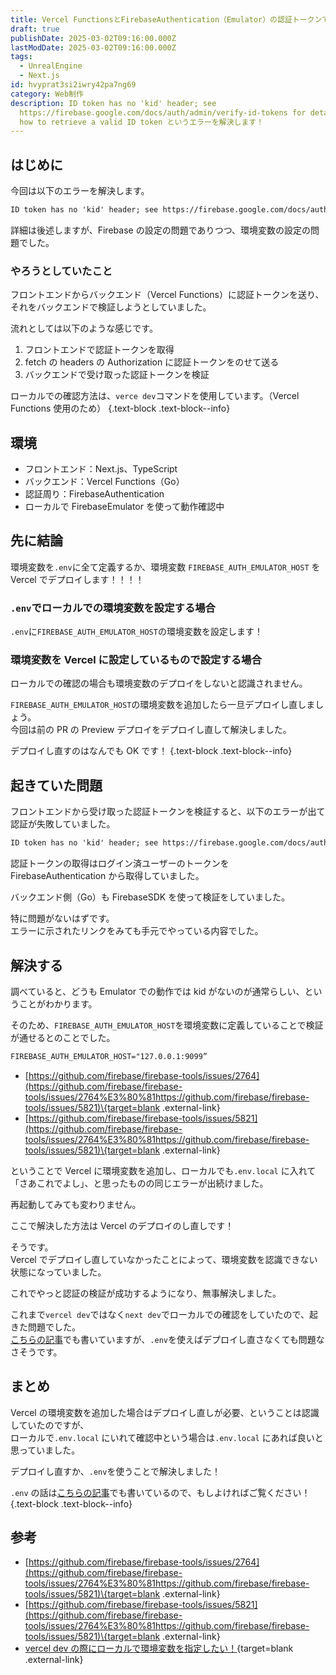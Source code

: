 ```yaml
---
title: Vercel FunctionsとFirebaseAuthentication（Emulator）の認証トークンで詰まった話
draft: true
publishDate: 2025-03-02T09:16:00.000Z
lastModDate: 2025-03-02T09:16:00.000Z
tags:
  - UnrealEngine
  - Next.js
id: hvyprat3si2iwry42pa7ng69
category: Web制作
description: ID token has no 'kid' header; see
  https://firebase.google.com/docs/auth/admin/verify-id-tokens for details on
  how to retrieve a valid ID token というエラーを解決します！
---
```

## はじめに

今回は以下のエラーを解決します。

```txt
ID token has no 'kid' header; see https://firebase.google.com/docs/auth/admin/verify-id-tokens for details on how to retrieve a valid ID token
```

詳細は後述しますが、Firebase の設定の問題でありつつ、環境変数の設定の問題でした。

### やろうとしていたこと

フロントエンドからバックエンド（Vercel Functions）に認証トークンを送り、それをバックエンドで検証しようとしていました。

流れとしては以下のような感じです。

1. フロントエンドで認証トークンを取得
1. fetch の headers の Authorization に認証トークンをのせて送る
1. バックエンドで受け取った認証トークンを検証

ローカルでの確認方法は、`verce dev`コマンドを使用しています。（Vercel Functions 使用のため）
\{.text-block .text-block--info\}

## 環境

-   フロントエンド：Next.js、TypeScript
-   バックエンド：Vercel Functions（Go）
-   認証周り：FirebaseAuthentication
-   ローカルで FirebaseEmulator を使って動作確認中

## 先に結論

環境変数を`.env`に全て定義するか、環境変数 `FIREBASE_AUTH_EMULATOR_HOST` を Vercel でデプロイします！！！！

### `.env`でローカルでの環境変数を設定する場合

`.env`に`FIREBASE_AUTH_EMULATOR_HOST`の環境変数を設定します！

### 環境変数を Vercel に設定しているもので設定する場合

ローカルでの確認の場合も環境変数のデプロイをしないと認識されません。

`FIREBASE_AUTH_EMULATOR_HOST`の環境変数を追加したら一旦デプロイし直しましょう。  
今回は前の PR の Preview デプロイをデプロイし直して解決しました。

デプロイし直すのはなんでも OK です！
\{.text-block .text-block--info\}

## 起きていた問題

フロントエンドから受け取った認証トークンを検証すると、以下のエラーが出て認証が失敗していました。

```txt
ID token has no 'kid' header; see https://firebase.google.com/docs/auth/admin/verify-id-tokens for details on how to retrieve a valid ID token
```

認証トークンの取得はログイン済ユーザーのトークンを FirebaseAuthentication から取得していました。

バックエンド側（Go）も FirebaseSDK を使って検証をしていました。

特に問題がないはずです。  
エラーに示されたリンクをみても手元でやっている内容でした。

## 解決する

調べていると、どうも Emulator での動作では kid がないのが通常らしい、ということがわかります。

そのため、`FIREBASE_AUTH_EMULATOR_HOST`を環境変数に定義していることで検証が通せるとのことでした。

```txt
FIREBASE_AUTH_EMULATOR_HOST="127.0.0.1:9099”
```

-   [https://github.com/firebase/firebase-tools/issues/2764](https://github.com/firebase/firebase-tools/issues/2764%E3%80%81https://github.com/firebase/firebase-tools/issues/5821)\{target=blank .external-link\}
-   [https://github.com/firebase/firebase-tools/issues/5821](https://github.com/firebase/firebase-tools/issues/2764%E3%80%81https://github.com/firebase/firebase-tools/issues/5821)\{target=blank .external-link\}

ということで Vercel に環境変数を追加し、ローカルでも`.env.local` に入れて「さあこれでよし」、と思ったものの同じエラーが出続けました。

再起動してみても変わりません。

ここで解決した方法は Vercel のデプロイのし直しです！

そうです。  
Vercel でデプロイし直していなかったことによって、環境変数を認識できない状態になっていました。

これでやっと認証の検証が成功するようになり、無事解決しました。

これまで`vercel dev`ではなく`next dev`でローカルでの確認をしていたので、起きた問題でした。  
[こちらの記事](/categories/makeWeb/5/)でも書いていますが、`.env`を使えばデプロイし直さなくても問題なさそうです。

## まとめ

Vercel の環境変数を追加した場合はデプロイし直しが必要、ということは認識していたのですが、  
ローカルで`.env.local` にいれて確認中という場合は`.env.local` にあれば良いと思っていました。

デプロイし直すか、`.env`を使うことで解決しました！

`.env` の話は[こちらの記事](/categories/makeWeb/5/)でも書いているので、もしよければご覧ください！
\{.text-block .text-block--info\}

## 参考

-   [https://github.com/firebase/firebase-tools/issues/2764](https://github.com/firebase/firebase-tools/issues/2764%E3%80%81https://github.com/firebase/firebase-tools/issues/5821)\{target=blank .external-link\}
-   [https://github.com/firebase/firebase-tools/issues/5821](https://github.com/firebase/firebase-tools/issues/2764%E3%80%81https://github.com/firebase/firebase-tools/issues/5821)\{target=blank .external-link\}
-   [vercel dev の際にローカルで環境変数を指定したい！](/categories/makeWeb/5/)\{target=blank .external-link\}

